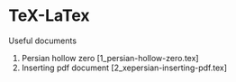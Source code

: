# TeX-LaTex
Useful documents

1. Persian hollow zero [1_persian-hollow-zero.tex]
2. Inserting pdf document [2_xepersian-inserting-pdf.tex]
